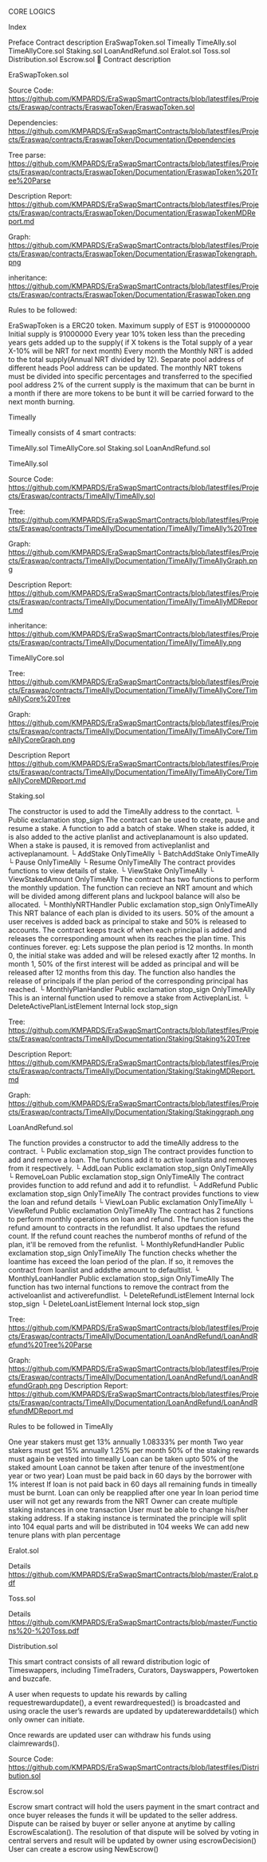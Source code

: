 CORE LOGICS

Index

Preface
Contract description
EraSwapToken.sol
Timeally
TimeAlly.sol
TimeAllyCore.sol
Staking.sol
LoanAndRefund.sol
Eralot.sol
Toss.sol
Distribution.sol
Escrow.sol

Contract description

 EraSwapToken.sol

Source Code:
https://github.com/KMPARDS/EraSwapSmartContracts/blob/latestfiles/Projects/Eraswap/contracts/EraswapToken/EraswapToken.sol

Dependencies: https://github.com/KMPARDS/EraSwapSmartContracts/blob/latestfiles/Projects/Eraswap/contracts/EraswapToken/Documentation/Dependencies

Tree parse:
https://github.com/KMPARDS/EraSwapSmartContracts/blob/latestfiles/Projects/Eraswap/contracts/EraswapToken/Documentation/EraswapToken%20Tree%20Parse

Description Report: 
https://github.com/KMPARDS/EraSwapSmartContracts/blob/latestfiles/Projects/Eraswap/contracts/EraswapToken/Documentation/EraswapTokenMDReport.md

Graph:
https://github.com/KMPARDS/EraSwapSmartContracts/blob/latestfiles/Projects/Eraswap/contracts/EraswapToken/Documentation/EraswapTokengraph.png

inheritance:
https://github.com/KMPARDS/EraSwapSmartContracts/blob/latestfiles/Projects/Eraswap/contracts/EraswapToken/Documentation/EraswapToken.png




Rules to be followed:

EraSwapToken is a ERC20 token.
Maximum supply of EST is 9100000000
Initial supply is 91000000
Every year 10% token less than the preceding years gets added up to the supply( if X tokens is the Total supply of a year X-10% will be NRT for next month) 
Every month the Monthly NRT is added to the total supply(Annual NRT divided by 12).
Separate pool address of different heads
Pool address can be updated.
The monthly NRT tokens must be divided into specific percentages and transferred to the specified pool address
2% of the current supply is the maximum that can be burnt in a month if there are more tokens to be bunt it will be carried forward to the next month burning.

 Timeally

Timeally consists of 4 smart contracts:

TimeAlly.sol
TimeAllyCore.sol
Staking.sol
LoanAndRefund.sol

TimeAlly.sol

Source Code: 
https://github.com/KMPARDS/EraSwapSmartContracts/blob/latestfiles/Projects/Eraswap/contracts/TimeAlly/TimeAlly.sol

Tree:
https://github.com/KMPARDS/EraSwapSmartContracts/blob/latestfiles/Projects/Eraswap/contracts/TimeAlly/Documentation/TimeAlly/TimeAlly%20Tree

Graph: 
https://github.com/KMPARDS/EraSwapSmartContracts/blob/latestfiles/Projects/Eraswap/contracts/TimeAlly/Documentation/TimeAlly/TimeAllyGraph.png

Description Report:
https://github.com/KMPARDS/EraSwapSmartContracts/blob/latestfiles/Projects/Eraswap/contracts/TimeAlly/Documentation/TimeAlly/TimeAllyMDReport.md

inheritance:
https://github.com/KMPARDS/EraSwapSmartContracts/blob/latestfiles/Projects/Eraswap/contracts/TimeAlly/Documentation/TimeAlly/TimeAlly.png


TimeAllyCore.sol

Tree:
https://github.com/KMPARDS/EraSwapSmartContracts/blob/latestfiles/Projects/Eraswap/contracts/TimeAlly/Documentation/TimeAlly/TimeAllyCore/TimeAllyCore%20Tree

Graph:
https://github.com/KMPARDS/EraSwapSmartContracts/blob/latestfiles/Projects/Eraswap/contracts/TimeAlly/Documentation/TimeAlly/TimeAllyCore/TimeAllyCoreGraph.png

Description Report
https://github.com/KMPARDS/EraSwapSmartContracts/blob/latestfiles/Projects/Eraswap/contracts/TimeAlly/Documentation/TimeAlly/TimeAllyCore/TimeAllyCoreMDReport.md

Staking.sol

The constructor is used to add the TimeAlly address to the conrtact. └ Public exclamation stop_sign
The contract can be used to create, pause and resume a stake. A function to add a batch of stake. When stake is added, it is also added to the active planlist and activeplanamount is also updated. When a stake is paused, it is removed from activeplanlist and activeplanamount. └ AddStake OnlyTimeAlly └ BatchAddStake OnlyTimeAlly └ Pause OnlyTimeAlly └ Resume OnlyTimeAlly
The contract provides functions to view details of stake. └ ViewStake OnlyTimeAlly └ ViewStakedAmount OnlyTimeAlly
The contract has two functions to perform the monthly updation.
The function can recieve an NRT amount and which will be divided among different plans and luckpool balance will also be allocated. └ MonthlyNRTHandler Public exclamation stop_sign OnlyTimeAlly
This NRT balance of each plan is divided to its users. 50% of the amount a user receives is added back as principal to stake and 50% is released to accounts. The contract keeps track of when each principal is added and releases the corresponding amount when its reaches the plan time. This continues forever. eg: Lets suppose the plan period is 12 months. In month 0, the initial stake was added and will be relesed exactly after 12 months. In month 1, 50% of the first interest will be added as principal and will be released after 12 months from this day. The function also handles the release of principals if the plan period of the corresponding principal has reached. └ MonthlyPlanHandler Public exclamation stop_sign OnlyTimeAlly
This is an internal function used to remove a stake from ActiveplanList. └ DeleteActivePlanListElement Internal lock stop_sign
 
 

Tree:
https://github.com/KMPARDS/EraSwapSmartContracts/blob/latestfiles/Projects/Eraswap/contracts/TimeAlly/Documentation/Staking/Staking%20Tree

Description Report:
https://github.com/KMPARDS/EraSwapSmartContracts/blob/latestfiles/Projects/Eraswap/contracts/TimeAlly/Documentation/Staking/StakingMDReport.md

Graph:
https://github.com/KMPARDS/EraSwapSmartContracts/blob/latestfiles/Projects/Eraswap/contracts/TimeAlly/Documentation/Staking/Stakinggraph.png

LoanAndRefund.sol


The function provides a constructor to add the timeAlly address to the contract. └ Public exclamation stop_sign
The contract provides function to add and remove a loan. The functions add it to active loanlista and removes from it respectively. └ AddLoan Public exclamation stop_sign OnlyTimeAlly └ RemoveLoan Public exclamation stop_sign OnlyTimeAlly
The contract provides function to add refund and add it to refundlist. └ AddRefund Public exclamation stop_sign OnlyTimeAlly
The contract provides functions to view the loan and refund details └ ViewLoan Public exclamation OnlyTimeAlly └ ViewRefund Public exclamation OnlyTimeAlly
The contract has 2 functions to perform monthly operations on loan and refund.
The function issues the refund amount to contracts in the refundlist. It also updtaes the refund count. If the refund count reaches the numberof months of refund of the plan, it'll be removed from the refunlist.
└ MonthlyRefundHandler Public exclamation stop_sign OnlyTimeAlly
The function checks whether the loantime has exceed the loan period of the plan. If so, it removes the contract from loanlist and addsthe amount to defaultlist. └ MonthlyLoanHandler Public exclamation stop_sign OnlyTimeAlly
The function has two internal functions to remove the contract from the activeloanlist and activerefundlist. └ DeleteRefundListElement Internal lock stop_sign └ DeleteLoanListElement Internal lock stop_sign

Tree:
https://github.com/KMPARDS/EraSwapSmartContracts/blob/latestfiles/Projects/Eraswap/contracts/TimeAlly/Documentation/LoanAndRefund/LoanAndRefund%20Tree%20Parse

Graph:
https://github.com/KMPARDS/EraSwapSmartContracts/blob/latestfiles/Projects/Eraswap/contracts/TimeAlly/Documentation/LoanAndRefund/LoanAndRefundGraph.png
Description Report:
https://github.com/KMPARDS/EraSwapSmartContracts/blob/latestfiles/Projects/Eraswap/contracts/TimeAlly/Documentation/LoanAndRefund/LoanAndRefundMDReport.md

Rules to be followed in TimeAlly

One year stakers must get 13% annually 1.08333% per month
Two year stakers must get 15% annually 1.25% per month
50% of the staking rewards must again be vested into timeally
Loan can be taken upto 50% of the staked amount
Loan cannot be taken after tenure of the investment(one year or two year)
Loan must be paid back in 60 days by the borrower with 1% interest
If loan is not paid back in 60 days all remaining funds in timeally must be burnt.
Loan can only be reapplied after one year
In loan period time user will not get any rewards from the NRT
Owner can create multiple staking instances in one transaction
User must be able to change his/her staking address.
If a staking instance is terminated the principle will split into 104 equal parts and will be distributed in 104 weeks
We can add new tenure plans with plan percentage


Eralot.sol


Details
https://github.com/KMPARDS/EraSwapSmartContracts/blob/master/Eralot.pdf

Toss.sol

Details
https://github.com/KMPARDS/EraSwapSmartContracts/blob/master/Functions%20-%20Toss.pdf

Distribution.sol

This smart contract consists of all reward distribution logic of Timeswappers, including TimeTraders, Curators, Dayswappers, Powertoken and buzcafe.

A user when requests to update his rewards by calling requestrewardupdate(), a event rewardrequested() is broadcasted and using oracle the user’s rewards are updated by updaterewarddetails() which only owner can initiate.

Once rewards are updated user can withdraw his funds using claimrewards().

Source Code:
https://github.com/KMPARDS/EraSwapSmartContracts/blob/latestfiles/Distribution.sol


Escrow.sol

Escrow smart contract will hold the users payment in the smart contract and once buyer releases the funds it will be updated to the seller address. Dispute can be raised by buyer or seller anyone at anytime by calling EscrowEscalation(). The resolution of that dispute will be solved by voting in central servers and result will be updated by owner using escrowDecision()
User can create a escrow using NewEscrow()  

